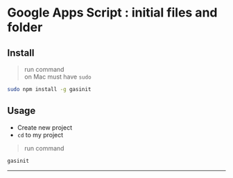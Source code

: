 # Google Apps Script : initial files and folder  

## Install  
> run command  
on Mac must have `sudo`  
```bash
sudo npm install -g gasinit
```  

## Usage  
- Create new project 
- `cd` to my project  
> run command  
```bash
gasinit
```  

---   